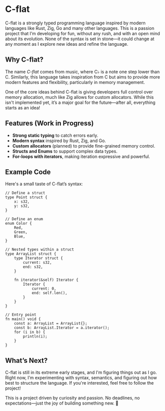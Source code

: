 # C-flat

C-flat is a strongly typed programming language inspired by modern languages like Rust, Zig, Go and many other languages. This is a passion project that I’m developing for fun, without any rush, and with an open mind about its evolution. None of the syntax is set in stone—it could change at any moment as I explore new ideas and refine the language.

## Why C-flat?

The name *C-flat* comes from music, where C♭ is a note one step lower than C. Similarly, this language takes inspiration from C but aims to provide more modern features and flexibility, particularly in memory management.

One of the core ideas behind C-flat is giving developers full control over memory allocation, much like Zig allows for custom allocators. While this isn't implemented yet, it’s a major goal for the future—after all, everything starts as an idea!

## Features (Work in Progress)
- **Strong static typing** to catch errors early.
- **Modern syntax** inspired by Rust, Zig, and Go.
- **Custom allocators** (planned) to provide fine-grained memory control.
- **Structs and Enums** to support complex data types.
- **For-loops with iterators**, making iteration expressive and powerful.

## Example Code
Here's a small taste of C-flat’s syntax:

```cflat
// Define a struct
type Point struct {
    x: s32,
    y: s32,
}

// Define an enum
enum Color {
    Red,
    Green,
    Blue,
}

// Nested types within a struct
type ArrayList struct {
    type Iterator struct {
        current: s32,
        end: s32,
    }

    fn iterator(&self) Iterator {
        Iterator {
            current: 0,
            end: self.len(),
        }
    }
}

// Entry point
fn main() void {
    const a: ArrayList = ArrayList{};
    const b: ArrayList.Iterator = a.iterator();
    for (i in b) {
        println(i);
    }
}
```

## What’s Next?
C-flat is still in its extreme early stages, and I'm figuring things out as I go. Right now, I’m experimenting with syntax, semantics, and figuring out how best to structure the language. If you're interested, feel free to follow the project!

This is a project driven by curiosity and passion. No deadlines, no expectations—just the joy of building something new. 🚀

